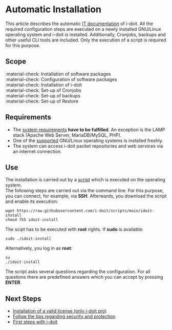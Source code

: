 # Automatic Installation

This article describes the automatic [IT documentation](../glossary.md) of i-doit. All the required configuration steps are executed on a newly installed GNU/Linux operating system and i-doit is installed. Additionally, Cronjobs, backups and other useful CLI tools are included. Only the execution of a script is required for this purpose.

## Scope

:material-check: Installation of software packages <br>
:material-check: Configuration of software packages<br>
:material-check: Installation of i-doit<br>
:material-check: Set-up of Cronjobs<br>
:material-check: Set-up of backups<br>
:material-check: Set-up of Restore

## Requirements

-   The [system requirements](system-requirements.md) **have to be fulfilled**. An exception is the LAMP stack (Apache Web Server, MariaDB/MySQL, PHP).
-   One of the [supported](system-requirements.md) GNU/Linux operating systems is installed freshly.
-   The system can access i-doit packet repositories and web services via an internet connection.

## Use

The installation is carried out by a [script](https://github.com/bheisig/i-doit-scripts#install-i-doit-on-a-gnulinux-operating-system) which is executed on the operating system.<br>
The following steps are carried out via the command line. For this purpose, you can connect, for example, via **SSH**. Afterwards, you download the script and enable its execution:

```shell
wget https://raw.githubusercontent.com/i-doit/scripts/main/idoit-install
chmod 755 idoit-install
```

The scipt has to be executed with **root** rights. If **sudo**  is available:

```shell
sudo ./idoit-install
```

Alternatively, you log in as **root**:

```shell
su
./idoit-install
```

The script asks several questions regarding the configuration. For all questions there are predefined answers which you can accept by pressing **ENTER**.

## Next Steps

-   [Installation of a valid license (only i-doit pro)](../maintenance-and-operation/activate-license.md)
-   [Follow the tips regarding security and protection](../maintenance-and-operation/security-and-protection.md)
-   [First steps with i-doit](../basics/index.md)
